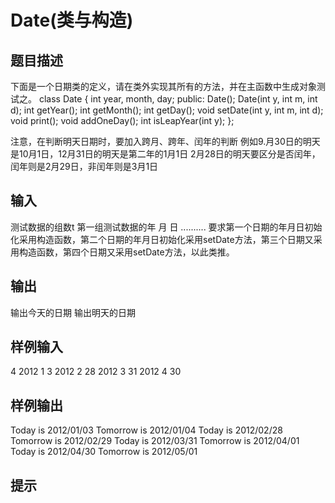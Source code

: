  # Date(类与构造)
 ## 题目描述
 下面是一个日期类的定义，请在类外实现其所有的方法，并在主函数中生成对象测试之。
 class Date {
    int year, month, day;
 public:
    Date();
    Date(int y, int m, int d);
    int getYear();
    int getMonth();
    int getDay();
    void setDate(int y, int m, int d);
    void print();
    void addOneDay();
    int isLeapYear(int y);
 };
 
 注意，在判断明天日期时，要加入跨月、跨年、闰年的判断
 例如9.月30日的明天是10月1日，12月31日的明天是第二年的1月1日
 2月28日的明天要区分是否闰年，闰年则是2月29日，非闰年则是3月1日
 
 ## 输入
 测试数据的组数t
 第一组测试数据的年 月 日
 ..........
 要求第一个日期的年月日初始化采用构造函数，第二个日期的年月日初始化采用setDate方法，第三个日期又采用构造函数，第四个日期又采用setDate方法，以此类推。
 
 
 ## 输出
 输出今天的日期
 输出明天的日期
 ## 样例输入
 4
 2012 1 3
 2012 2 28
 2012 3 31
 2012 4 30
 ## 样例输出
 Today is 2012/01/03
 Tomorrow is 2012/01/04
 Today is 2012/02/28
 Tomorrow is 2012/02/29
 Today is 2012/03/31
 Tomorrow is 2012/04/01
 Today is 2012/04/30
 Tomorrow is 2012/05/01
 ## 提示
 
